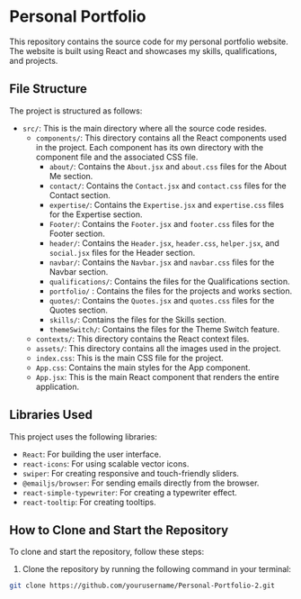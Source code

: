 # Personal Portfolio

This repository contains the source code for my personal portfolio website. The website is built using React and showcases my skills, qualifications, and projects.

## File Structure

The project is structured as follows:

- `src/`: This is the main directory where all the source code resides.
  - `components/`: This directory contains all the React components used in the project. Each component has its own directory with the component file and the associated CSS file.
    - `about/`: Contains the `About.jsx` and `about.css` files for the About Me section.
    - `contact/`: Contains the `Contact.jsx` and `contact.css` files for the Contact section.
    - `expertise/`: Contains the `Expertise.jsx` and `expertise.css` files for the Expertise section.
    - `Footer/`: Contains the `Footer.jsx` and `footer.css` files for the Footer section.
    - `header/`: Contains the `Header.jsx`, `header.css`, `helper.jsx`, and `social.jsx` files for the Header section.
    - `navbar/`: Contains the `Navbar.jsx` and `navbar.css` files for the Navbar section.
    - `qualifications/`: Contains the files for the Qualifications section.
    - `portfolio/` : Contains the files for the projects and works section.
    - `quotes/`: Contains the `Quotes.jsx` and `quotes.css` files for the Quotes section.
    - `skills/`: Contains the files for the Skills section.
    - `themeSwitch/`: Contains the files for the Theme Switch feature.
  - `contexts/`: This directory contains the React context files.
  - `assets/`: This directory contains all the images used in the project.
  - `index.css`: This is the main CSS file for the project.
  - `App.css`: Contains the main styles for the App component.
  - `App.jsx`: This is the main React component that renders the entire application.

## Libraries Used

This project uses the following libraries:

- `React`: For building the user interface.
- `react-icons`: For using scalable vector icons.
- `swiper`: For creating responsive and touch-friendly sliders.
- `@emailjs/browser`: For sending emails directly from the browser.
- `react-simple-typewriter`: For creating a typewriter effect.
- `react-tooltip`: For creating tooltips.

## How to Clone and Start the Repository

To clone and start the repository, follow these steps:

1. Clone the repository by running the following command in your terminal:

```sh
git clone https://github.com/yourusername/Personal-Portfolio-2.git

